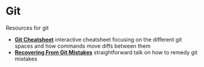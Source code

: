 # Git

Resources for git

- **[Git Cheatsheet](https://ndpsoftware.com/git-cheatsheet.html)**
  interactive cheatsheet focusing on the different git spaces
  and how commands move diffs between them
- **[Recovering From Git Mistakes](https://www.slideshare.net/nnja/recovering-from-git-mistakes-nina-zakharenko)**
  straightforward talk on how to remedy git mistakes
